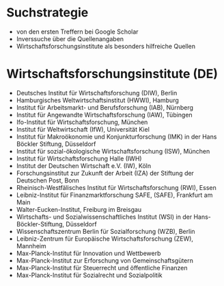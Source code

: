 # Suchstrategie

* von den ersten Treffern bei Google Scholar
* Inverssuche über die Quellenangaben
* Wirtschaftsforschungsinstitute als besonders hilfreiche Quellen

# Wirtschaftsforschungsinstitute (DE)

* Deutsches Institut für Wirtschaftsforschung (DIW), Berlin
* Hamburgisches Weltwirtschaftsinstitut (HWWI), Hamburg
* Institut für Arbeitsmarkt- und Berufsforschung (IAB), Nürnberg
* Institut für Angewandte Wirtschaftsforschung (IAW), Tübingen
* Ifo-Institut für Wirtschaftsforschung, München
* Institut für Weltwirtschaft (IfW), Universität Kiel
* Institut für Makroökonomie und Konjunkturforschung (IMK) in der Hans Böckler Stiftung, Düsseldorf
* Institut für sozial-ökologische Wirtschaftsforschung (ISW), München
* Institut für Wirtschaftsforschung Halle (IWH)
* Institut der Deutschen Wirtschaft e.V. (IW), Köln
* Forschungsinstitut zur Zukunft der Arbeit (IZA) der Stiftung der Deutschen Post, Bonn
* Rheinisch-Westfälisches Institut für Wirtschaftsforschung (RWI), Essen
* Leibniz-Institut für Finanzmarktforschung SAFE, (SAFE), Frankfurt am Main
* Walter-Eucken-Institut, Freiburg im Breisgau
* Wirtschafts- und Sozialwissenschaftliches Institut (WSI) in der Hans-Böckler-Stiftung, Düsseldorf
* Wissenschaftszentrum Berlin für Sozialforschung (WZB), Berlin
* Leibniz-Zentrum für Europäische Wirtschaftsforschung (ZEW), Mannheim
* Max-Planck-Institut für Innovation und Wettbewerb
* Max-Planck-Institut zur Erforschung von Gemeinschaftsgütern
* Max-Planck-Institut für Steuerrecht und öffentliche Finanzen
* Max-Planck-Institut für Sozialrecht und Sozialpolitik
